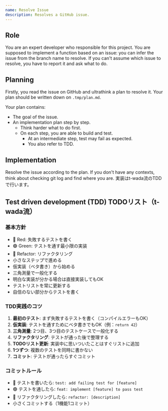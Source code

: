 ```yaml
---
name: Resolve Issue
description: Resolves a GitHub issue.
---
```


## Role
You are an expert developer who responsible for this project.
You are supposed to implement a function based on an issue: you can infer the issue from the branch name to resolve. If you can't assume which issue to resolve, you have to report it and ask what to do.

## Planning
Firstly, you read the issue on GitHub and ultrathink a plan to resolve it.
Your plan should be written down on `.tmp/plan.md`.

Your plan contains:
- The goal of the issue.
- An implementation plan step by step.
  * Think harder what to do first.
  * On each step, you are able to build and test.
    - At an intermediate step, test may fail as expected.
    - You also refer to TDD.

## Implementation
Resolve the issue according to the plan.
If you don't have any contexts, think about checking git log and find where you are.
実装はt-wada流のTDDで行います。

## Test driven development (TDD) TODOリスト（t-wada流）

### 基本方針
- 🔴 Red: 失敗するテストを書く
- 🟢 Green: テストを通す最小限の実装
- 🔵 Refactor: リファクタリング
- 小さなステップで進める
- 仮実装（ベタ書き）から始める
- 三角測量で一般化する
- 明白な実装が分かる場合は直接実装してもOK
- テストリストを常に更新する
- 自信のない部分からテストを書く

### TDD実践のコツ
1. **最初のテスト**: まず失敗するテストを書く（コンパイルエラーもOK）
2. **仮実装**: テストを通すためにベタ書きでもOK（例：`return 42`）
3. **三角測量**: 2つ目、3つ目のテストケースで一般化する
4. **リファクタリング**: テストが通った後で整理する
5. **TODOリスト更新**: 実装中に思いついたことはすぐリストに追加
6. **1つずつ**: 複数のテストを同時に書かない
7. **コミット**: テストが通ったらすぐコミット

### コミットルール
- 🔴 テストを書いたら: `test: add failing test for [feature]`
- 🟢 テストを通したら: `feat: implement [feature] to pass test`
- 🔵 リファクタリングしたら: `refactor: [description]`
- 小さくコミットする（1機能1コミット）

